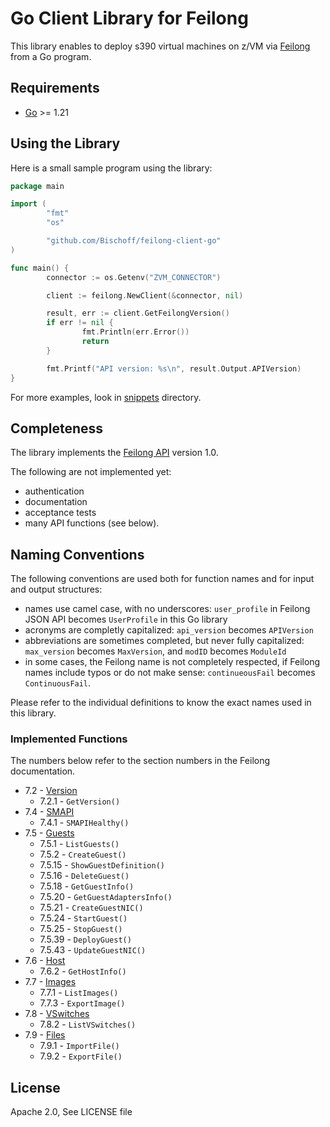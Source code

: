 # Go Client Library for Feilong

This library enables to deploy s390 virtual machines on z/VM via [Feilong](https://openmainframeproject.org/projects/feilong/) from a Go program.


## Requirements

- [Go](https://golang.org/doc/install) >= 1.21


## Using the Library

Here is a small sample program using the library:

```go
package main

import (
        "fmt"
        "os"

        "github.com/Bischoff/feilong-client-go"
)

func main() {
        connector := os.Getenv("ZVM_CONNECTOR")

        client := feilong.NewClient(&connector, nil)

        result, err := client.GetFeilongVersion()
        if err != nil {
                fmt.Println(err.Error())
                return
        }

        fmt.Printf("API version: %s\n", result.Output.APIVersion)
}
```

For more examples, look in [snippets](examples/snippets/) directory.


## Completeness

The library implements the [Feilong API](https://cloudlib4zvm.readthedocs.io/en/latest/restapi.html#) version 1.0.

The following are not implemented yet:

 * authentication
 * documentation
 * acceptance tests
 * many API functions (see below).


## Naming Conventions

The following conventions are used both for function names and for input and output structures:

 * names use camel case, with no underscores: `user_profile` in Feilong JSON API becomes `UserProfile` in this Go library
 * acronyms are completly capitalized: `api_version` becomes `APIVersion`
 * abbreviations are sometimes completed, but never fully capitalized: `max_version` becomes `MaxVersion`, and `modID` becomes `ModuleId`
 * in some cases, the Feilong name is not completely respected, if Feilong names include typos or do not make sense: `continueousFail` becomes `ContinuousFail`.

Please refer to the individual definitions to know the exact names used in this library.


### Implemented Functions

The numbers below refer to the section numbers in the Feilong documentation.

 * 7.2 - [Version](version.go)
   * 7.2.1 - `GetVersion()`
 * 7.4 - [SMAPI](smapi.go)
   * 7.4.1 - `SMAPIHealthy()`
 * 7.5 - [Guests](guests.go)
   * 7.5.1 - `ListGuests()`
   * 7.5.2 - `CreateGuest()`
   * 7.5.15 - `ShowGuestDefinition()`
   * 7.5.16 - `DeleteGuest()`
   * 7.5.18 - `GetGuestInfo()`
   * 7.5.20 - `GetGuestAdaptersInfo()`
   * 7.5.21 - `CreateGuestNIC()`
   * 7.5.24 - `StartGuest()`
   * 7.5.25 - `StopGuest()`
   * 7.5.39 - `DeployGuest()`
   * 7.5.43 - `UpdateGuestNIC()`
 * 7.6 - [Host](host.go)
   * 7.6.2 - `GetHostInfo()`
 * 7.7 - [Images](images.go)
   * 7.7.1 - `ListImages()`
   * 7.7.3 - `ExportImage()`
 * 7.8 - [VSwitches](vswitches.go)
   * 7.8.2 - `ListVSwitches()`
 * 7.9 - [Files](file.go)
   * 7.9.1 - `ImportFile()`
   * 7.9.2 - `ExportFile()`


## License

Apache 2.0, See LICENSE file
